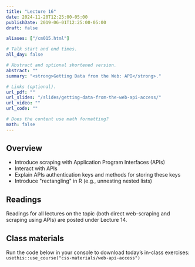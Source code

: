 ```yaml
---
title: "Lecture 16"
date: 2024-11-20T12:25:00-05:00
publishDate: 2019-06-01T12:25:00-05:00
draft: false

aliases: ["/cm015.html"]

# Talk start and end times.
all_day: false

# Abstract and optional shortened version.
abstract: ""
summary: "<strong>Getting Data from the Web: API</strong>."

# Links (optional).
url_pdf: ""
url_slides: "/slides/getting-data-from-the-web-api-access/"
url_video: ""
url_code: ""

# Does the content use math formatting?
math: false
---
```




## Overview

* Introduce scraping with Application Program Interfaces (APIs)
* Interact with APIs
* Explain APIs authentication keys and methods for storing these keys
* Introduce "rectangling" in R (e.g., unnesting nested lists)

<!--
* Practice tidying messy JSON data objects using `tidyr`
* Practice gathering data from Twitter API using the `rtweet` package in R
-->


## Readings

Readings for all lectures on the topic (both direct web-scraping and scraping using APIs) are posted under Lecture 14.

<!--
* Read [Getting data from the web: API access](/notes/application-program-interface/)
* Read [Getting data from the web: writing API queries](/notes/write-an-api-function/)
* [Practice getting data from the Twitter API](/notes/twitter-api-practice/)
* [Simplifying lists](/notes/simplify-nested-lists/)
-->


## Class materials

<!--
In-class materials (exercises and code) will be posted here shortly before class.
-->

Run the code below in your console to download today’s in-class exercises: `usethis::use_course("css-materials/web-api-access")`
